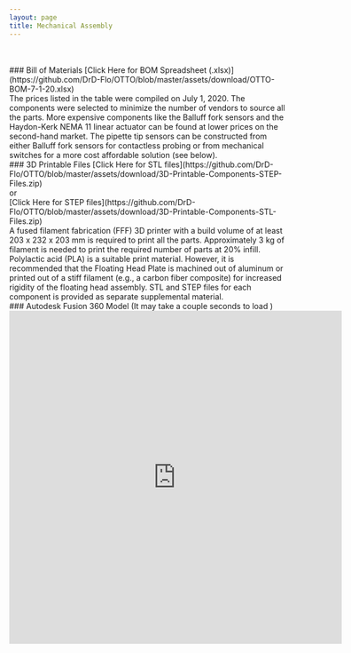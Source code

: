 ```yaml
---
layout: page
title: Mechanical Assembly
---
```


<br>
<br>
### <i class="far fa-scroll"></i> Bill of Materials
[Click Here for BOM Spreadsheet (.xlsx)](https://github.com/DrD-Flo/OTTO/blob/master/assets/download/OTTO-BOM-7-1-20.xlsx)
<br>
The prices listed in the table were compiled on July 1, 2020. The components were selected to minimize the number of vendors to source all the parts. More expensive components like the Balluff fork sensors and the Haydon-Kerk NEMA 11 linear actuator can be found at lower prices on the second-hand market. The pipette tip sensors can be constructed from either Balluff fork sensors for contactless probing or from mechanical switches for a more cost affordable solution (see below).
<br>
### <i class="fas fa-cubes"></i> 3D Printable Files
[Click Here for STL files](https://github.com/DrD-Flo/OTTO/blob/master/assets/download/3D-Printable-Components-STEP-Files.zip)
<br>
or
<br>
[Click Here for STEP files](https://github.com/DrD-Flo/OTTO/blob/master/assets/download/3D-Printable-Components-STL-Files.zip)
<br>
A fused filament fabrication (FFF) 3D printer with a build volume of at least 203 x 232 x 203 mm is required to print all the parts. Approximately 3 kg of filament is needed to print the required number of parts at 20% infill. Polylactic acid (PLA) is a suitable print material. However, it is recommended that the Floating Head Plate is machined out of aluminum or printed out of a stiff filament (e.g., a carbon fiber composite) for increased rigidity of the floating head assembly. STL and STEP files for each component is provided as separate supplemental material.

<br>
### <i class="fas fa-cube"></i> Autodesk Fusion 360 Model 
(It may take a couple seconds to load <i class="fad fa-spinner"></i>)
<iframe src="https://myhub.autodesk360.com/ue2df3503/shares/public/SH56a43QTfd62c1cd96832754d64d89c2831?mode=embed" width="600" height="600" allowfullscreen="true" webkitallowfullscreen="true" mozallowfullscreen="true"  frameborder="0"></iframe>
